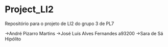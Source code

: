 # Project_LI2
Repositório para o projeto de LI2 do grupo 3 de PL7

->André Pizarro Martins	
->José Luís Alves Fernandes a93200
->Sara de Sá Hipólito	

